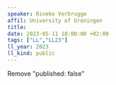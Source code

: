 ```yaml
---
speaker: Rineke Verbrugge
affil: University of Groningen
title: 
date: 2023-05-11 18:00:00 +02:00
tags: ["LL","LL23"]
ll_year: 2023
ll_kind: public
---
```

Remove "published: false"
